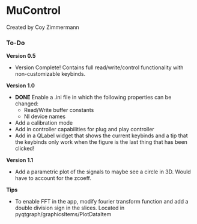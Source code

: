 # MuControl
Created by Coy Zimmermann

### To-Do
**Version 0.5**
- Version Complete! Contains full read/write/control functionality with non-customizable keybinds.

**Version 1.0**
- **DONE** Enable a .ini file in which the following properties can be changed:
    - Read/Write buffer constants
    - NI device names
- Add a calibration mode
- Add in controller capabilities for plug and play controller
- Add in a QLabel widget that shows the current keybinds and a tip that the keybinds only work when the figure
    is the last thing that has been clicked!

**Version 1.1**
- Add a parametric plot of the signals to maybe see a circle in 3D. Would have to account for the zcoeff.


**Tips**
- To enable FFT in the app, modify fourier transform function and add a double division sign in the slices. Located in pyqtgraph/graphicsItems/PlotDataItem
